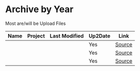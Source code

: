 # Archive by Year 
Most are/will be Upload Files

| Name       | Project                                           | Last Modified | Up2Date | Link       |
| ---------- | ------------------------------------------------- | ------------- | ------- | ---------- |
|            |                                                   |               | Yes     | [Source]() |
|            |                                                   |               | Yes     | [Source]() |
|            |                                                   |               | Yes     | [Source]() |
